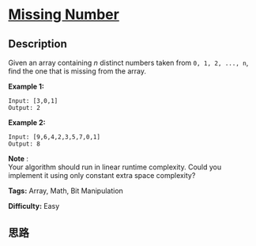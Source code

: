 # [Missing Number][title]

## Description

Given an array containing _n_ distinct numbers taken from `0, 1, 2, ..., n`,
find the one that is missing from the array.

**Example 1:**
            Input: [3,0,1]    Output: 2    

**Example 2:**
            Input: [9,6,4,2,3,5,7,0,1]    Output: 8    

**Note** :  
Your algorithm should run in linear runtime complexity. Could you implement it
using only constant extra space complexity?


**Tags:** Array, Math, Bit Manipulation

**Difficulty:** Easy

## 思路

[title]: https://leetcode.com/problems/missing-number
